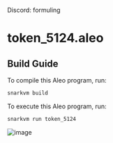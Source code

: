 Discord: formuling
# token_5124.aleo

## Build Guide

To compile this Aleo program, run:
```bash
snarkvm build
```

To execute this Aleo program, run:
```bash
snarkvm run token_5124
```
![image](https://github.com/Qgoni/TokenTransfer/assets/109035197/7eba8797-429b-4ac7-983a-3b7903508a45)

